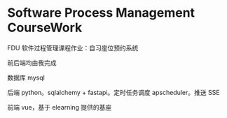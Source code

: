 # Software Process Management CourseWork
 
FDU 软件过程管理课程作业：自习座位预约系统

前后端均由我完成

数据库 mysql

后端 python。sqlalchemy + fastapi。定时任务调度 apscheduler。推送 SSE

前端 vue，基于 elearning 提供的基座
